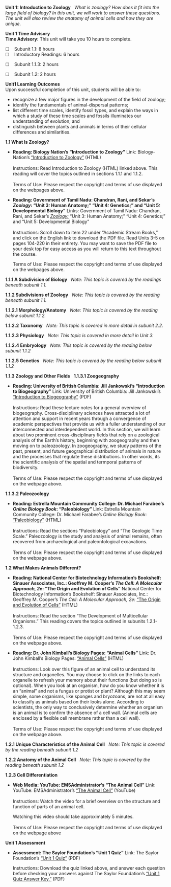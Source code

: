 **Unit 1: Introduction to Zoology** <span id="1"></span> 
*What is zoology? How does it fit into the large field of biology? In
this unit, we will work to answer these questions. The unit will also
review the anatomy of animal cells and how they are unique.*

**Unit 1 Time Advisory**  
**Time Advisory:** This unit will take you 10 hours to complete.  
  
 <span dir="LTR">☐    Subunit 1.1: 8 hours</span>  
<span dir="LTR">☐    Introductory Readings: 6 hours</span>  
  
 <span dir="LTR">☐    Subunit 1.1.3: 2 hours</span>

<span dir="LTR">☐    Subunit 1.2: 2 hours</span>

**Unit1 Learning Outcomes**  
Upon successful completion of this unit, students will be able to:

-   recognize a few major figures in the development of the field of
    zoology;
-   identify the fundamentals of animal-dispersal patterns;
-   list different time scales, identify fossil types, and explain the
    ways in which a study of these time scales and fossils illuminates
    our understanding of evolution; and
-   distinguish between plants and animals in terms of their cellular
    differences and similarities.

**1.1 What Is Zoology?** <span id="1.1"></span> 
-   **Reading: Biology Nation’s “Introduction to Zoology”**
    Link: Biology-Nation’s [“Introduction to
    Zoology](http://www.biology-nation.com/Introduction_to_Zoology.html)[”](http://www.biology-nation.com/Introduction_to_Zoology.html)
    (HTML)  
        
     Instructions: Read Introduction to Zoology (HTML) linked above.
    This reading will cover the topics outlined in sections 1.1.1 and
    1.1.2.   
        
     Terms of Use: Please respect the copyright and terms of use
    displayed on the webpages above.

-   **Reading: Government of Tamil Nadu: Chandran, Rani, and Sekar’s
    *Zoology*: “Unit 3: Human Anatomy;” “Unit 4: Genetics;” and “Unit 5:
    Developmental Biology”**
    Links: Government of Tamil Nadu: Chandran, Rani, and Sekar’s
    *[Zoology:](http://www.textbooksonline.tn.nic.in/Std11.htm)* “Unit
    3: Human Anatomy;” “Unit 4: Genetics;” and “Unit 5: Developmental
    Biology”  
                            
     Instructions: Scroll down to item 22 under “Academic Stream Books,”
    and click on the English link to download the PDF file. Read Units
    3-5 on pages 104-220 in their entirety. You may want to save the PDF
    file to your desk top for easy access as you will return to this
    text throughout the course.   
      
     Terms of Use: Please respect the copyright and terms of use
    displayed on the webpages above.

**1.1.1 A Subdivision of Biology** <span id="1.1.1"></span> 
*Note: This topic is covered by the readings beneath subunit 1.1.*

**1.1.2 Subdivisions of Zoology** <span id="1.1.2"></span> 
*Note: This topic is covered by the reading beneath subunit 1.1.*

**1.1.2.1 Morphology/Anatomy** <span id="1.1.2.1"></span> 
*Note: This topic is covered by the reading below subunit 1.1.2.*

**1.1.2.2 Taxonomy** <span id="1.1.2.2"></span> 
*Note: This topic is covered in more detail in subunit 2.2.*

**1.1.2.3 Physiology** <span id="1.1.2.3"></span> 
*Note: This topic is covered in more detail in Unit 3.*

**1.1.2.4 Embryology** <span id="1.1.2.4"></span> 
*Note: This topic is covered by the reading below subunit 1.1.2*

**1.1.2.5 Genetics** <span id="1.1.2.5"></span> 
*Note: This topic is covered by the reading below subunit 1.1.2*

**1.1.3 Zoology and Other Fields** <span id="1.1.3"></span> 
**1.1.3.1 Zoogeography** <span id="1.1.3.1"></span> 
-   **Reading: University of British Columbia: Jill Jankowski’s
    “Introduction to Biogeography”**
    Link: University of British Columbia: Jill Jankowski’s
    [“Introduction to
    Biogeography](http://www.zoology.ubc.ca/~jankowsk/BIO413_1_010614.pdf)[”](http://www.zoology.ubc.ca/~etaylor/413www/intro.htm)
    (PDF)  
        
     Instructions: Read these lecture notes for a general overview of
    biogeography. Cross-disciplinary sciences have attracted a lot of
    attention and support in recent years through a convergence of
    academic perspectives that provide us with a fuller understanding of
    our interconnected and interdependent world. In this section, we
    will learn about two prominent cross-disciplinary fields that rely
    on a zoological analysis of the Earth’s history, beginning with
    zoogeography and then moving on to paleozoology. In zoogeography, we
    study patterns of the past, present, and future geographical
    distribution of animals in nature and the processes that regulate
    these distributions. In other words, its the scientific analysis of
    the spatial and termporal patterns of biodiversity.  
        
     Terms of Use: Please respect the copyright and terms of use
    displayed on the webpage above.

**1.1.3.2 Paleozoology** <span id="1.1.3.2"></span> 
-   **Reading: Estrella Mountain Community College: Dr. Michael
    Farabee’s *Online Biology Book*: “Paleobiology”**
    Link: Estrella Mountain Community College: Dr. Michael Farabee’s
    *Online Biology Book*:
    [“Paleobiology](http://www.emc.maricopa.edu/faculty/farabee/biobk/BioBookPaleo1.html#The%20Geologic%20Time%20Scale)[”](http://www.emc.maricopa.edu/faculty/farabee/biobk/BioBookPaleo1.html#The%20Geologic%20Time%20Scale)
    (HTML)  
        
     Instructions: Read the sections “Paleobiology” and “The Geologic
    Time Scale.” Paleozoology is the study and analysis of animal
    remains, often recovered from archaeological and paleontological
    excavations.  
        
     Terms of Use: Please respect the copyright and terms of use
    displayed on the webpage above.

**1.2 What Makes Animals Different?** <span id="1.2"></span> 
-   **Reading: National Center for Biotechnology Information’s
    Bookshelf: Sinauer Associates, Inc.: Geoffrey M. Cooper’s *The Cell:
    A Molecular Approach, 2e*: “The Origin and Evolution of Cells”**
    National Center for Biotechnology Information’s Bookshelf: Sinauer
    Associates, Inc.: Geoffrey M. Cooper’s *The Cell*: *A Molecular
    Approach, 2e:* [“The Origin and Evolution of
    Cells](http://www.ncbi.nlm.nih.gov/bookshelf/br.fcgi?book=cooper&part=A90#A104)[”](http://www.ncbi.nlm.nih.gov/bookshelf/br.fcgi?book=cooper&part=A90#A104)
    (HTML)  
        
     Instructions: Read the section “The Development of Multicellular
    Organisms.” This reading covers the topics outlined in subunits
    1.2.1-1.2.3.  
        
     Terms of Use: Please respect the copyright and terms of use
    displayed on the webpage above.

-   **Reading: Dr. John Kimball’s Biology Pages: “Animal Cells”**
    Link: Dr. John Kimball’s Biology Pages: [“Animal
    Cells](http://users.rcn.com/jkimball.ma.ultranet/BiologyPages/A/AnimalCells.html)[”](http://users.rcn.com/jkimball.ma.ultranet/BiologyPages/A/AnimalCells.html)
    (HTML)  
        
     Instructions: Look over this figure of an animal cell to understand
    its structure and organelles. You may choose to click on the links
    to each organelle to refresh your memory about their functions (but
    doing so is optional). When you look at an organism, how do you know
    whether it is an “animal” and not a fungus or protist or plant?
    Although this may seem simple, some organisms, like sponges and
    bryozoans, are not at all easy to classify as animals based on their
    looks alone. According to scientists, the only way to conclusively
    determine whether an organism is an animal is to confirm the absence
    of a cell wall. (Animal cells are enclosed by a flexible cell
    membrane rather than a cell wall).  
        
     Terms of Use: Please respect the copyright and terms of use
    displayed on the webpage above.

**1.2.1 Unique Characteristics of the Animal Cell** <span
id="1.2.1"></span> 
*Note: This topic is covered by the reading beneath subunit 1.2*

**1.2.2 Anatomy of the Animal Cell** <span id="1.2.2"></span> 
*Note: This topic is covered by the reading beneath subunit 1.2*

**1.2.3 Cell Differentiation** <span id="1.2.3"></span> 
-   **Web Media: YouTube: EMSAdministrator’s “The Animal Cell”**
    Link: YouTube: EMSAdministrator’s [“The Animal
    Cell](http://www.youtube.com/watch?v=dA5RfoGiupM)[”](http://www.youtube.com/watch?v=dA5RfoGiupM)
    (YouTube)  
        
     Instructions: Watch the video for a brief overview on the structure
    and function of parts of an animal cell.  
      
     Watching this video should take approximately 5 minutes.  
        
     Terms of Use: Please respect the copyright and terms of use
    displayed on the webpage above

**Unit 1 Assessment** <span id="1.3"></span> 
-   **Assessment: The Saylor Foundation’s “Unit 1 Quiz”**
    Link: The Saylor Foundation’s [“Unit 1
    Quiz](http://www.saylor.org/site/wp-content/uploads/2011/11/BIO309-Unit-1-Assessment-FINAL.pdf)[”](http://www.saylor.org/site/wp-content/uploads/2011/11/BIO309-Unit-1-Assessment-FINAL.pdf)
    (PDF)  
      
     Instructions: Download the quiz linked above, and answer each
    question before checking your answers against The Saylor
    Foundation’s [“Unit 1 Quiz Answer
    Key](http://www.saylor.org/site/wp-content/uploads/2011/11/BIO309-Unit-1-Answer-Key-FINAL.pdf)[.”](http://www.saylor.org/site/wp-content/uploads/2011/11/BIO309-Unit-1-Answer-Key-FINAL.pdf)
    (PDF)


